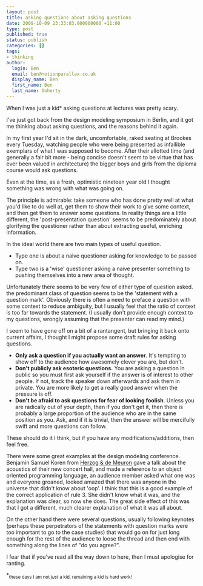 ```yaml
---
layout: post
title: asking questions about asking questions
date: 2009-10-09 23:33:03.000000000 +11:00
type: post
published: true
status: publish
categories: []
tags:
- thinking
author:
  login: Ben
  email: ben@notionparallax.co.uk
  display_name: Ben
  first_name: Ben
  last_name: Doherty
---
```

<p>When I was just a kid* asking questions at lectures was pretty scary.</p>
<p>I've just got back from the design modeling symposium in Berlin, and it got me thinking about asking questions, and the reasons behind it again.</p>
<p>In my first year I'd sit in the dark, uncomfortable, raked seating at Brookes every Tuesday, watching people who were being presented as infallible exemplars of what I was supposed to become. After their allotted time (and generally a fair bit more - being concise doesn't seem to be virtue that has ever been valued in architecture) the bigger boys and girls from the diploma course would ask questions.</p>
<p>Even at the time, as a fresh, optimistic nineteen year old I thought something was wrong with what was going on.</p>
<p>The principle is admirable: take someone who has done pretty well at what you'd like to do well at, get them to show their work to give some context, and then get them to answer some questions. In reality things are a little different, the 'post-presentation question' seems to be predominately about glorifying the questioner rather than about extracting useful, enriching information.</p>
<p>In the ideal world there are two main types of useful question.</p>
<ul>
<li>Type one is about a naive questioner asking for knowledge to be passed on.</li>
<li>Type two is a 'wise' questioner asking a naive presenter something to pushing themselves into a new area of thought.</li>
</ul>
<p>Unfortunately there seems to be very few of either type of question asked. the predominant class of question seems to be the 'statement with a question mark'. Obviously there is often a need to preface a question with some context to reduce ambiguity, but I usually feel that the ratio of context is  too far towards the statement. (I usually don't provide enough context to my questions, wrongly assuming that the presenter can read my mind.)</p>
<p>I seem to have gone off on a bit of a rantangent, but bringing it back onto current affairs, I thought I might propose some draft rules for asking questions.</p>
<ul>
<li><strong>Only ask a question if you actually want an answer</strong>. It's tempting to show off to the audience how awesomely clever you are, but don't.</li>
<li><strong>Don't publicly ask  esoteric questions.</strong> You are asking a question in public so you must first ask yourself if the answer is of interest to other people. If not, track the speaker down afterwards and ask them in private. You are more likely to get a really good answer when the pressure is off.</li>
<li><strong>Don't be afraid to ask questions for fear of looking foolish</strong>. Unless you are radically out of your depth, then if you don't get it, then there is probably a large proportion of the audience who are in the same position as you. Ask, and if it is trivial, then the answer will be mercifully swift and more questions can follow.</li>
</ul>
<p>These should do it I think, but if you have any modifications/additions, then feel free.</p>
<p>There were some great examples at the design modeling conference. Benjamin Samuel Koren from <a href="http://en.wikipedia.org/wiki/Herzog_&amp;_de_Meuron">Herzog &amp; de Meuron</a> gave a talk about the acoustics of their new concert hall, and made a reference to an object oriented programming language, an audience member asked what one was and everyone groaned, looked amazed that there was anyone in the universe that didn't know about 'oop'. I think that this is a good example of the correct application of rule 3. She didn't know what it was, and the explanation was clear, so now she does. The great side effect of this was that I got a different, much clearer explanation of what it was all about.</p>
<p>On the other hand there were several questions, usually following keynotes (perhaps these perpetrators of the statements with question marks were too important to go to the case studies) that would go on for just long enough for the rest of the audience to loose the thread and then end with something along the lines of &quot;do you agree?&quot;.</p>
<p>I fear that if you've read all the way down to here, then I must apologise for ranting.</p>
<p>*<sub>these days I am not <i>just</i> a kid, remaining a kid is hard work!</sub></p>
